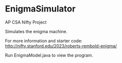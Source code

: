 # EnigmaSimulator
AP CSA Nifty Project

Simulates the enigma machine.

For more information and starter code: http://nifty.stanford.edu/2023/roberts-rembold-enigma/

Run EnigmaModel.java to view the program.
